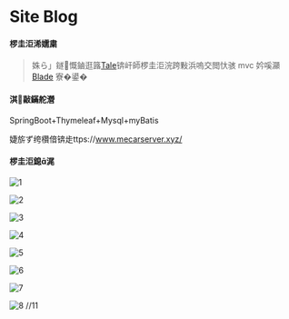 # Site Blog

#### 椤圭洰浠嬬粛

> 姝ら」鐩慨鏀逛簬[Tale](https://gitee.com/biezhi/tale/)锛屽師椤圭洰浣跨敤浜嗚交閲忕骇 mvc 妗嗘灦 [Blade](https://github.com/biezhi/blade) 寮�鍙�

#### 淇敼鏋舵瀯

SpringBoot+Thymeleaf+Mysql+myBatis

婕旂ず绔欑偣锛歨ttps://www.mecarserver.xyz/

#### 椤圭洰鎴浘

![1](https://images.gitee.com/uploads/images/2019/0215/153622_76a409d8_1178895.png "鍦ㄨ繖閲岃緭鍏ュ浘鐗囨爣棰�")

![2](https://images.gitee.com/uploads/images/2019/0215/153637_2c73f40e_1178895.png "鍦ㄨ繖閲岃緭鍏ュ浘鐗囨爣棰�")

![3](https://images.gitee.com/uploads/images/2019/0215/153650_0d7e2ba8_1178895.png "鍦ㄨ繖閲岃緭鍏ュ浘鐗囨爣棰�")

![4](https://images.gitee.com/uploads/images/2019/0215/153706_010b5e13_1178895.png "鍦ㄨ繖閲岃緭鍏ュ浘鐗囨爣棰�")

![5](https://images.gitee.com/uploads/images/2019/0215/153735_5c34a812_1178895.png "鍦ㄨ繖閲岃緭鍏ュ浘鐗囨爣棰�")

![6](https://images.gitee.com/uploads/images/2019/0215/153756_66b648b1_1178895.png "鍦ㄨ繖閲岃緭鍏ュ浘鐗囨爣棰�")

![7](https://images.gitee.com/uploads/images/2019/0215/153808_7cf2a1d6_1178895.png "鍦ㄨ繖閲岃緭鍏ュ浘鐗囨爣棰�")

![8](https://www.mecarserver.xyz/files/54869d91-af90-42fc-af65-d8d638c66f42.png "鍦ㄨ繖閲岃緭鍏ュ浘鐗囨爣棰�")
//11